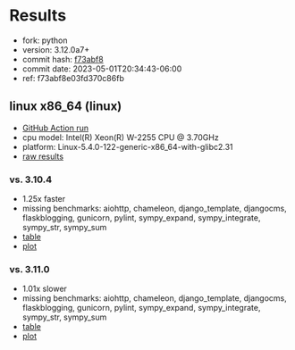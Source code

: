 # Results

- fork: python
- version: 3.12.0a7+
- commit hash: [f73abf8](https://github.com/python/cpython/commit/f73abf8)
- commit date: 2023-05-01T20:34:43-06:00
- ref: f73abf8e03fd370c86fb

## linux x86_64 (linux)

- [GitHub Action run](https://github.com/faster-cpython/benchmarking/actions/runs/4857369219)
- cpu model: Intel(R) Xeon(R) W-2255 CPU @ 3.70GHz
- platform: Linux-5.4.0-122-generic-x86_64-with-glibc2.31
- [raw results](bm-20230501-linux-x86_64-python-f73abf8e03fd370c86fb-3.12.0a7%2B-f73abf8.json)

### vs. 3.10.4

- 1.25x faster
- missing benchmarks: aiohttp, chameleon, django_template, djangocms, flaskblogging, gunicorn, pylint, sympy_expand, sympy_integrate, sympy_str, sympy_sum
- [table](bm-20230501-linux-x86_64-python-f73abf8e03fd370c86fb-3.12.0a7%2B-f73abf8-vs-3.10.4.md)
- [plot](bm-20230501-linux-x86_64-python-f73abf8e03fd370c86fb-3.12.0a7%2B-f73abf8-vs-3.10.4.png)

### vs. 3.11.0

- 1.01x slower
- missing benchmarks: aiohttp, chameleon, django_template, djangocms, flaskblogging, gunicorn, pylint, sympy_expand, sympy_integrate, sympy_str, sympy_sum
- [table](bm-20230501-linux-x86_64-python-f73abf8e03fd370c86fb-3.12.0a7%2B-f73abf8-vs-3.11.0.md)
- [plot](bm-20230501-linux-x86_64-python-f73abf8e03fd370c86fb-3.12.0a7%2B-f73abf8-vs-3.11.0.png)

